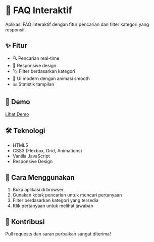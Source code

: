 # 🤔 FAQ Interaktif

Aplikasi FAQ interaktif dengan fitur pencarian dan filter kategori yang responsif.

## ✨ Fitur
- 🔍 Pencarian real-time
- 📱 Responsive design
- 🏷️ Filter berdasarkan kategori
- 🎨 UI modern dengan animasi smooth
- 📊 Statistik tampilan

## 🚀 Demo
[Lihat Demo](https://username.github.io/faq-interaktif)

## 🛠️ Teknologi
- HTML5
- CSS3 (Flexbox, Grid, Animations)
- Vanilla JavaScript
- Responsive Design

## 📝 Cara Menggunakan
1. Buka aplikasi di browser
2. Gunakan kotak pencarian untuk mencari pertanyaan
3. Filter berdasarkan kategori yang tersedia
4. Klik pertanyaan untuk melihat jawaban

## 🤝 Kontribusi
Pull requests dan saran perbaikan sangat diterima!
